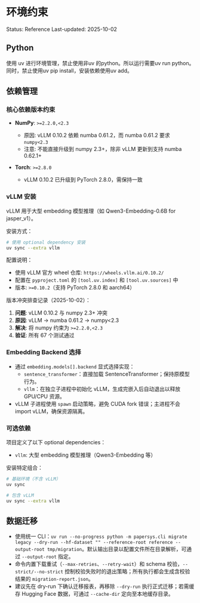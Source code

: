 # 环境约束
Status: Reference
Last-updated: 2025-10-02

## Python

使用 uv 进行环境管理，禁止使用非uv 的python。所以运行需要uv run python。同时，禁止使用uv pip install，安装依赖使用uv add。

## 依赖管理

### 核心依赖版本约束

- **NumPy**: `>=2.2.0,<2.3`
  - 原因: vLLM 0.10.2 依赖 numba 0.61.2，而 numba 0.61.2 要求 `numpy<2.3`
  - 注意: 不能直接升级到 numpy 2.3+，除非 vLLM 更新到支持 numba 0.62.1+

- **Torch**: `>=2.8.0`
  - vLLM 0.10.2 已升级到 PyTorch 2.8.0，需保持一致

### vLLM 安装

vLLM 用于大型 embedding 模型推理（如 Qwen3-Embedding-0.6B for jasper_v1）。

安装方式：
```bash
# 使用 optional dependency 安装
uv sync --extra vllm
```

配置说明：
- 使用 vLLM 官方 wheel 仓库: `https://wheels.vllm.ai/0.10.2/`
- 配置在 `pyproject.toml` 的 `[tool.uv.index]` 和 `[tool.uv.sources]` 中
- 版本: `>=0.10.2`（支持 PyTorch 2.8.0 和 aarch64）

版本冲突排查记录（2025-10-02）：
1. **问题**: vLLM 0.10.2 与 numpy 2.3+ 冲突
2. **原因**: vLLM → numba 0.61.2 → numpy<2.3
3. **解决**: 将 numpy 约束为 `>=2.2.0,<2.3`
4. **验证**: 所有 67 个测试通过

### Embedding Backend 选择

- 通过 `embedding.models[].backend` 显式选择实现：
  - `sentence_transformer`：直接加载 SentenceTransformer；保持原模型行为。
  - `vllm`：在独立子进程中初始化 vLLM，生成完嵌入后自动退出以释放 GPU/CPU 资源。
- vLLM 子进程使用 `spawn` 启动策略，避免 CUDA fork 错误；主进程不会 import vLLM，确保资源隔离。

### 可选依赖

项目定义了以下 optional dependencies：
- `vllm`: 大型 embedding 模型推理（Qwen3-Embedding 等）

安装特定组合：
```bash
# 基础环境（不含 vLLM）
uv sync

# 包含 vLLM
uv sync --extra vllm
```

## 数据迁移

- 使用统一 CLI：`uv run --no-progress python -m papersys.cli migrate legacy --dry-run --hf-dataset "" --reference-root reference --output-root tmp/migration`。默认输出目录以配置文件所在目录解析，可通过 `--output-root` 指定。
- 命令内置下载重试（`--max-retries`、`--retry-wait`）和 schema 校验，`--strict/--no-strict` 控制校验失败时的退出策略；所有执行都会生成含校验结果的 `migration-report.json`。
- 建议先在 dry-run 下确认迁移报表，再移除 `--dry-run` 执行正式迁移；若需缓存 Hugging Face 数据，可通过 `--cache-dir` 定向至本地缓存目录。
